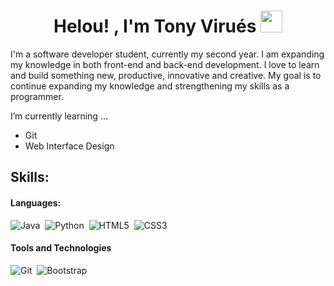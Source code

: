 <h1 align="center"><b>Helou! , I'm Tony Virués </b><img src="https://media.giphy.com/media/hvRJCLFzcasrR4ia7z/giphy.gif" width="35"></h1>

I'm a software developer student, currently my second year. I am expanding my knowledge in both front-end and back-end development. I love to learn and build something new, productive, innovative and creative.
My goal is to continue expanding my knowledge and strengthening my skills as a programmer.

 I’m currently learning ...
- Git
- Web Interface Design

## Skills:

#### Languages:

![Java](https://img.shields.io/badge/Java-ED8B00?style=for-the-badge&logo=java&logoColor=white)&nbsp;
![Python](https://img.shields.io/badge/Python-3776AB?style=for-the-badge&logo=python&logoColor=white)&nbsp;
![HTML5](https://img.shields.io/badge/html5-%23E34F26.svg?style=for-the-badge&logo=html5&logoColor=white)&nbsp;
![CSS3](https://img.shields.io/badge/css3-%231572B6.svg?style=for-the-badge&logo=css3&logoColor=white)&nbsp;

#### Tools and Technologies

![Git](https://img.shields.io/badge/GIT-E44C30?style=for-the-badge&logo=git&logoColor=white)&nbsp;
![Bootstrap](https://img.shields.io/badge/bootstrap-%238511FA.svg?style=for-the-badge&logo=bootstrap&logoColor=white)&nbsp;
